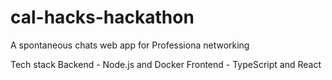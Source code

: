 # cal-hacks-hackathon

A spontaneous chats web app for Professiona networking

Tech stack 
Backend - Node.js and Docker
Frontend - TypeScript and React
